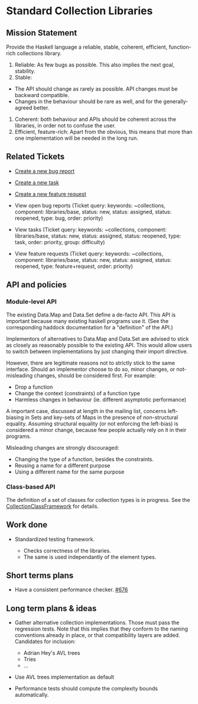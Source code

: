 # Standard Collection Libraries


## Mission Statement



Provide the Haskell language a reliable, stable, coherent, efficient, function-rich collections library.


1. Reliable: As few bugs as possible. This also implies the next goal, stability.
1. Stable: 

  - The API should change as rarely as possible. API changes must be backward compatible.
  - Changes in the behaviour should be rare as well, and for the generally-agreed better.

1. Coherent: both behaviour and APIs should be coherent across the libraries, in order not to confuse the user.
1. Efficient, feature-rich: Apart from the obvious, this means that more than one implementation will be needed in the long run.

## Related Tickets


- [Create a new bug report](/trac/ghc/trac/ghc/newticket?version=6.4.1&keywords=collections&component=libraries/base&type=bug)
- [Create a new task](/trac/ghc/trac/ghc/newticket?version=6.4.1&keywords=collections&component=libraries/base&type=task)
- [Create a new feature request](/trac/ghc/trac/ghc/newticket?version=6.4.1&keywords=collections&component=libraries/base&type=feature+request)

- View open bug reports (Ticket query: keywords: \~collections,
  component: libraries/base, status: new, status: assigned, status: reopened,
  type: bug, order: priority)
- View tasks (Ticket query: keywords: \~collections, component: libraries/base,
  status: new, status: assigned, status: reopened, type: task, order: priority,
  group: difficulty)
- View feature requests (Ticket query: keywords: \~collections,
  component: libraries/base, status: new, status: assigned, status: reopened,
  type: feature+request, order: priority)

## API and policies


### Module-level API



The existing Data.Map and Data.Set define a de-facto API. This API is important because many existing haskell programs use it. (See the corresponding haddock documentation for a "definition" of the API.)



Implementors of alternatives to Data.Map and Data.Set are advised to stick as closely as reasonably possible to the existing API. This would allow users to switch between implementations by just changing their import directive.



However, there are legitimate reasons not to strictly stick to the same interface. Should an implementor choose to do so, minor changes, or not-misleading changes, should be considered first. For example:


- Drop a function
- Change the context (constraints) of a function type
- Harmless changes in behaviour (ie. different asymptotic performance)


A important case, discussed at length in the mailing list, concerns left-biasing in Sets and key-sets of Maps in the presence of non-structural equality. Assuming structural equality (or not enforcing the left-bias) is considered a minor change, because few people actually rely on it in their programs.



Misleading changes are strongly discouraged:


- Changing the type of a function, besides the constraints.
- Reusing a name for a different purpose
- Using a different name for the same purpose

### Class-based API



The definition of a set of classes for collection types is in progress.
See the [CollectionClassFramework](collection-class-framework) for details.


## Work done


- Standardized testing framework. 

  - Checks correctness of the libraries.
  - The same is used independantly of the element types.

## Short terms plans


- Have a consistent performance checker. [\#676](https://gitlab.staging.haskell.org/ghc/ghc/issues/676)


 


## Long term plans & ideas



 


- Gather alternative collection implementations. Those must pass the regression tests. Note that this implies that they conform to the naming conventions already in place, or that compatibility layers are added.
  Candidates for inclusion:

  - Adrian Hey's AVL trees
  - Tries
  - ...
- Use AVL trees implementation as default
- Performance tests should compute the complexity bounds automatically.
